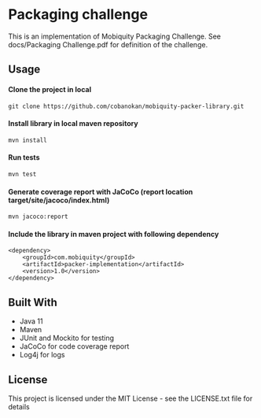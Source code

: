 # Packaging challenge
This is an implementation of Mobiquity Packaging Challenge.
See docs/Packaging Challenge.pdf for definition of the challenge.

## Usage
#### Clone the project in local
```
git clone https://github.com/cobanokan/mobiquity-packer-library.git
```

#### Install library in local maven repository
```
mvn install
```

#### Run tests
```
mvn test
```

#### Generate coverage report with JaCoCo (report location target/site/jacoco/index.html)
```
mvn jacoco:report
```

#### Include the library in maven project with following dependency
```
<dependency>
	<groupId>com.mobiquity</groupId>
	<artifactId>packer-implementation</artifactId>
	<version>1.0</version>
</dependency>
```

## Built With
* Java 11
* Maven
* JUnit and Mockito for testing
* JaCoCo for code coverage report
* Log4j for logs

## License
This project is licensed under the MIT License - see the LICENSE.txt file for details